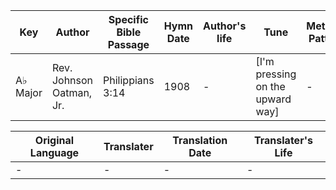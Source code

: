 Key | Author   | Specific Bible Passage     |Hymn Date |Author's life |Tune |Metrical Pattern   |Composer/Source
-- | --------- | ---------------------------|----------|--------------|-----|-------------------|-------------  
A♭ Major |Rev. Johnson Oatman, Jr. |Philippians 3:14 |1908 |- |[I'm pressing on the upward way] |- |Chas. H. Gabriel

Original Language | Translater | Translation Date   | Translater's Life  
----------------- | --------- | --------------------|-------------     
\- |- |- |-
